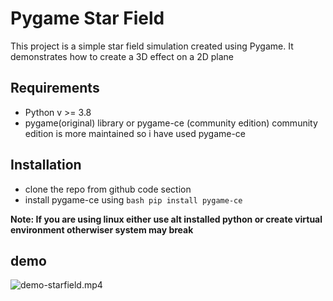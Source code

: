 # Pygame Star Field

This project is a simple star field simulation created using Pygame. It demonstrates how to create a 3D effect on a 2D plane

## Requirements

- Python v >= 3.8
- pygame(original) library or pygame-ce (community edition)
  community edition is more maintained so i have used pygame-ce

## Installation

- clone the repo from github code section
- install pygame-ce using `bash pip install pygame-ce`

**Note: If you are using linux either use alt installed python or create virtual environment otherwiser system may break**

## demo

![demo-starfield.mp4](https://tinyurl.com/3kskny2v)
